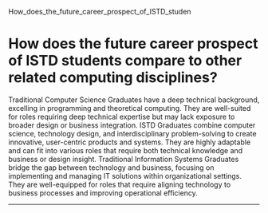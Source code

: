 How_does_the_future_career_prospect_of_ISTD_studen



How does the future career prospect of ISTD students compare to other related computing disciplines?
====================================================================================================

Traditional Computer Science Graduates have a deep technical background, excelling in programming and theoretical computing. They are well-suited for roles requiring deep technical expertise but may lack exposure to broader design or business integration. ISTD Graduates combine computer science, technology design, and interdisciplinary problem-solving to create innovative, user-centric products and systems. They are highly adaptable and can fit into various roles that require both technical knowledge and business or design insight. Traditional Information Systems Graduates bridge the gap between technology and business, focusing on implementing and managing IT solutions within organizational settings. They are well-equipped for roles that require aligning technology to business processes and improving operational efficiency.

---

